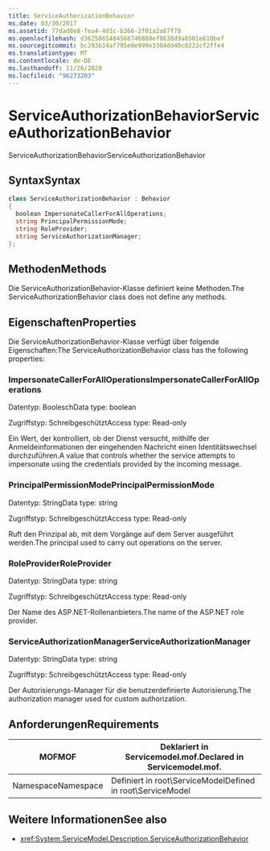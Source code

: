 ```yaml
---
title: ServiceAuthorizationBehavior
ms.date: 03/30/2017
ms.assetid: 77dad8e8-fea4-4d1c-b366-2f01a2a87f78
ms.openlocfilehash: d3625865484568746888ef0638d9a8501e610bef
ms.sourcegitcommit: bc293b14af795e0e999e3304dd40c0222cf2ffe4
ms.translationtype: MT
ms.contentlocale: de-DE
ms.lasthandoff: 11/26/2020
ms.locfileid: "96273203"
---
```

# <a name="serviceauthorizationbehavior"></a><span data-ttu-id="b1a60-102">ServiceAuthorizationBehavior</span><span class="sxs-lookup"><span data-stu-id="b1a60-102">ServiceAuthorizationBehavior</span></span>

<span data-ttu-id="b1a60-103">ServiceAuthorizationBehavior</span><span class="sxs-lookup"><span data-stu-id="b1a60-103">ServiceAuthorizationBehavior</span></span>  
  
## <a name="syntax"></a><span data-ttu-id="b1a60-104">Syntax</span><span class="sxs-lookup"><span data-stu-id="b1a60-104">Syntax</span></span>  
  
```csharp
class ServiceAuthorizationBehavior : Behavior  
{  
  boolean ImpersonateCallerForAllOperations;  
  string PrincipalPermissionMode;  
  string RoleProvider;  
  string ServiceAuthorizationManager;  
};  
```  
  
## <a name="methods"></a><span data-ttu-id="b1a60-105">Methoden</span><span class="sxs-lookup"><span data-stu-id="b1a60-105">Methods</span></span>  

 <span data-ttu-id="b1a60-106">Die ServiceAuthorizationBehavior-Klasse definiert keine Methoden.</span><span class="sxs-lookup"><span data-stu-id="b1a60-106">The ServiceAuthorizationBehavior class does not define any methods.</span></span>  
  
## <a name="properties"></a><span data-ttu-id="b1a60-107">Eigenschaften</span><span class="sxs-lookup"><span data-stu-id="b1a60-107">Properties</span></span>  

 <span data-ttu-id="b1a60-108">Die ServiceAuthorizationBehavior-Klasse verfügt über folgende Eigenschaften:</span><span class="sxs-lookup"><span data-stu-id="b1a60-108">The ServiceAuthorizationBehavior class has the following properties:</span></span>  
  
### <a name="impersonatecallerforalloperations"></a><span data-ttu-id="b1a60-109">ImpersonateCallerForAllOperations</span><span class="sxs-lookup"><span data-stu-id="b1a60-109">ImpersonateCallerForAllOperations</span></span>  

 <span data-ttu-id="b1a60-110">Datentyp: Boolesch</span><span class="sxs-lookup"><span data-stu-id="b1a60-110">Data type: boolean</span></span>  
  
 <span data-ttu-id="b1a60-111">Zugriffstyp: Schreibgeschützt</span><span class="sxs-lookup"><span data-stu-id="b1a60-111">Access type: Read-only</span></span>  
  
 <span data-ttu-id="b1a60-112">Ein Wert, der kontrolliert, ob der Dienst versucht, mithilfe der Anmeldeinformationen der eingehenden Nachricht einen Identitätswechsel durchzuführen.</span><span class="sxs-lookup"><span data-stu-id="b1a60-112">A value that controls whether the service attempts to impersonate using the credentials provided by the incoming message.</span></span>  
  
### <a name="principalpermissionmode"></a><span data-ttu-id="b1a60-113">PrincipalPermissionMode</span><span class="sxs-lookup"><span data-stu-id="b1a60-113">PrincipalPermissionMode</span></span>  

 <span data-ttu-id="b1a60-114">Datentyp: String</span><span class="sxs-lookup"><span data-stu-id="b1a60-114">Data type: string</span></span>  
  
 <span data-ttu-id="b1a60-115">Zugriffstyp: Schreibgeschützt</span><span class="sxs-lookup"><span data-stu-id="b1a60-115">Access type: Read-only</span></span>  
  
 <span data-ttu-id="b1a60-116">Ruft den Prinzipal ab, mit dem Vorgänge auf dem Server ausgeführt werden.</span><span class="sxs-lookup"><span data-stu-id="b1a60-116">The principal used to carry out operations on the server.</span></span>  
  
### <a name="roleprovider"></a><span data-ttu-id="b1a60-117">RoleProvider</span><span class="sxs-lookup"><span data-stu-id="b1a60-117">RoleProvider</span></span>  

 <span data-ttu-id="b1a60-118">Datentyp: String</span><span class="sxs-lookup"><span data-stu-id="b1a60-118">Data type: string</span></span>  
  
 <span data-ttu-id="b1a60-119">Zugriffstyp: Schreibgeschützt</span><span class="sxs-lookup"><span data-stu-id="b1a60-119">Access type: Read-only</span></span>  
  
 <span data-ttu-id="b1a60-120">Der Name des ASP.NET-Rollenanbieters.</span><span class="sxs-lookup"><span data-stu-id="b1a60-120">The name of the ASP.NET role provider.</span></span>  
  
### <a name="serviceauthorizationmanager"></a><span data-ttu-id="b1a60-121">ServiceAuthorizationManager</span><span class="sxs-lookup"><span data-stu-id="b1a60-121">ServiceAuthorizationManager</span></span>  

 <span data-ttu-id="b1a60-122">Datentyp: String</span><span class="sxs-lookup"><span data-stu-id="b1a60-122">Data type: string</span></span>  
  
 <span data-ttu-id="b1a60-123">Zugriffstyp: Schreibgeschützt</span><span class="sxs-lookup"><span data-stu-id="b1a60-123">Access type: Read-only</span></span>  
  
 <span data-ttu-id="b1a60-124">Der Autorisierungs-Manager für die benutzerdefinierte Autorisierung.</span><span class="sxs-lookup"><span data-stu-id="b1a60-124">The authorization manager used for custom authorization.</span></span>  
  
## <a name="requirements"></a><span data-ttu-id="b1a60-125">Anforderungen</span><span class="sxs-lookup"><span data-stu-id="b1a60-125">Requirements</span></span>  
  
|<span data-ttu-id="b1a60-126">MOF</span><span class="sxs-lookup"><span data-stu-id="b1a60-126">MOF</span></span>|<span data-ttu-id="b1a60-127">Deklariert in Servicemodel.mof.</span><span class="sxs-lookup"><span data-stu-id="b1a60-127">Declared in Servicemodel.mof.</span></span>|  
|---------|-----------------------------------|  
|<span data-ttu-id="b1a60-128">Namespace</span><span class="sxs-lookup"><span data-stu-id="b1a60-128">Namespace</span></span>|<span data-ttu-id="b1a60-129">Definiert in root\ServiceModel</span><span class="sxs-lookup"><span data-stu-id="b1a60-129">Defined in root\ServiceModel</span></span>|  
  
## <a name="see-also"></a><span data-ttu-id="b1a60-130">Weitere Informationen</span><span class="sxs-lookup"><span data-stu-id="b1a60-130">See also</span></span>

- <xref:System.ServiceModel.Description.ServiceAuthorizationBehavior>
